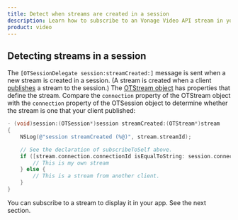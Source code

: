 ```yaml
---
title: Detect when streams are created in a session
description: Learn how to subscribe to an Vonage Video API stream in your iOS application. Once you have connected to a session, you can subscribe to a stream to view video, audio, and signalling data.
product: video
---
```


## Detecting streams in a session

The `[OTSessionDelegate session:streamCreated:]` message is sent when a new stream is created in a session. (A stream is created when a client [publishes](/video/tutorials/publish-streams/video/publish-streams/ios/2-initialize-publisher-object/objective_c) a stream to the session.) The [OTStream object](/sdk/stitch/video-ios-reference/Classes/OTStream.html) has properties that define the stream. Compare the `connection` property of the OTStream object with the `connection` property of the OTSession object to determine whether the stream is one that your client published:

``` objective-c
- (void)session:(OTSession*)session streamCreated:(OTStream*)stream
{
    NSLog(@"session streamCreated (%@)", stream.streamId);

    // See the declaration of subscribeToSelf above.
    if ([stream.connection.connectionId isEqualToString: session.connection.connectionId]) {
        // This is my own stream
    } else {
        // This is a stream from another client.
    }
}
```

You can subscribe to a stream to display it in your app. See the next section.
